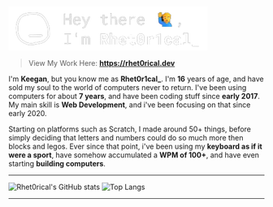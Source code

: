 ![img](/Banner.png)

> View My Work Here: **<https://rhet0rical.dev>**

I'm **Keegan**, but you know me as **Rhet0r1cal_**. I'm **16** years of age, and have sold my soul to the world of computers never to return. I've been using computers for about **7 years**, and have been coding stuff since **early 2017**. My main skill is **Web Development**, and i've been focusing on that since early 2020.

Starting on platforms such as Scratch, I made around 50+ things, before simply deciding that letters and numbers could do so much more then blocks and legos. Ever since that point, i've been using my **keyboard as if it were a sport**, have somehow accumulated a **WPM of 100+**, and have even starting **building computers**.

---

![Rhet0rical's GitHub stats](https://github-readme-stats.vercel.app/api?username=rhet0r1cal&show_icons=true&theme=transparent&hide_border=true&title_color=FFFF&text_color=FFFF&icon_color=FFFF)
![Top Langs](https://github-readme-stats.vercel.app/api/top-langs/?username=rhet0r1cal&theme=transparent&hide_border=true&layout=compact&title_color=FFFF&text_color=FFFF&icon_color=FFFF)

---
